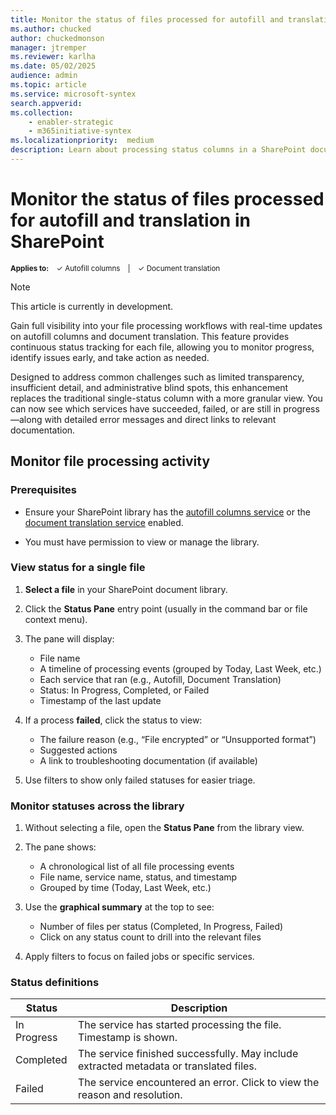 ```yaml
---
title: Monitor the status of files processed for autofill and translation in SharePoint
ms.author: chucked
author: chuckedmonson
manager: jtremper
ms.reviewer: karlha
ms.date: 05/02/2025
audience: admin
ms.topic: article
ms.service: microsoft-syntex
search.appverid: 
ms.collection: 
    - enabler-strategic
    - m365initiative-syntex
ms.localizationpriority:  medium
description: Learn about processing status columns in a SharePoint document library.
---
```


# Monitor the status of files processed for autofill and translation in SharePoint

<sup>**Applies to:**  &ensp; &#10003; Autofill columns &ensp; | &ensp; &#10003; Document translation</sup>

> [!NOTE]
> This article is currently in development.

Gain full visibility into your file processing workflows with real-time updates on autofill columns and document translation. This feature provides continuous status tracking for each file, allowing you to monitor progress, identify issues early, and take action as needed.

Designed to address common challenges such as limited transparency, insufficient detail, and administrative blind spots, this enhancement replaces the traditional single-status column with a more granular view. You can now see which services have succeeded, failed, or are still in progress—along with detailed error messages and direct links to relevant documentation.

## Monitor file processing activity

### Prerequisites

- Ensure your SharePoint library has the [autofill columns service](autofill-overview.md) or the [document translation service](translation-overview.md) enabled.

- You must have permission to view or manage the library.

### View status for a single file

1. **Select a file** in your SharePoint document library.

2. Click the **Status Pane** entry point (usually in the command bar or file context menu).

3. The pane will display:
   - File name
   - A timeline of processing events (grouped by Today, Last Week, etc.)
   - Each service that ran (e.g., Autofill, Document Translation)
   - Status: In Progress, Completed, or Failed
   - Timestamp of the last update

4. If a process **failed**, click the status to view:
   - The failure reason (e.g., “File encrypted” or “Unsupported format”)
   - Suggested actions
   - A link to troubleshooting documentation (if available)

5. Use filters to show only failed statuses for easier triage.

### Monitor statuses across the library

1. Without selecting a file, open the **Status Pane** from the library view.

2. The pane shows:
   - A chronological list of all file processing events
   - File name, service name, status, and timestamp
   - Grouped by time (Today, Last Week, etc.)

3. Use the **graphical summary** at the top to see:
   - Number of files per status (Completed, In Progress, Failed)
   - Click on any status count to drill into the relevant files

4. Apply filters to focus on failed jobs or specific services.

### Status definitions

| Status       | Description                                                                 |
|--------------|-----------------------------------------------------------------------------|
| In Progress  | The service has started processing the file. Timestamp is shown.           |
| Completed    | The service finished successfully. May include extracted metadata or translated files. |
| Failed       | The service encountered an error. Click to view the reason and resolution. |
